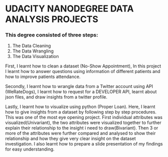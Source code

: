 #  UDACITY NANODEGREE DATA ANALYSIS PROJECTS
### This degree consisted of three steps:
1. The Data Cleaning
2. The Data Wrangling
3. The Data Visualization


First, I learnt how to clean a dataset (No-Show Appointment), In this project I learnt how to answer questions using information of different patients and how to improve patients attendance.


Secondly, I learnt how to wrangle data from a Twitter account using API (WeRateDogs), I learnt how to request for a DEVELOPER API, learnt about json files, and draw insights from a twitter profile.


Lastly, I learnt how to visualize using python (Proper Loan). Here, I learnt how to give insights from a dataset by following step by step procedures. This was one of the most eye opening project. First individual attributes was visualized(Univariant), the two attributes were visualized together to further explain their relationship to the insight i need to draw(Bivariant). Then 3 or more of the attributes were further compared and analysed to show their relationship and how they give very clear insight on the dataset investigation. I also learnt how to prepare a slide presentation of my findings for easy understanding.
